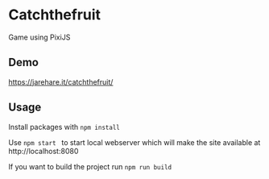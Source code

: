 # Catchthefruit
Game using PixiJS

## Demo
https://jarehare.it/catchthefruit/

## Usage
Install packages with `npm install `

Use `npm start ` to start local webserver which will make the site available at http://localhost:8080

If you want to build the project run `npm run build`

